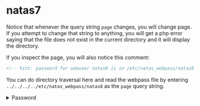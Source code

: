 # natas7

Notice that whenever the query string `page` changes, you will change page. If you attempt to change that string to anything, you will get a php error saying that the file does not exist in the current directory and it will display the directory.

If you inspect the page, you will also notice this comment:

```html
<!-- hint: password for webuser natas8 is in /etc/natas_webpass/natas8 -->
```

You can do directory traversal here and read the webpass file by entering `../../../../etc/natas_webpass/natas8` as the `page` query string.

<details>
  <summary>Password</summary>
  DBfUBfqQG69KvJvJ1iAbMoIpwSNQ9bWe
</details>